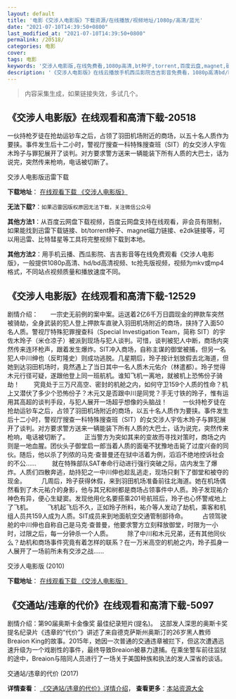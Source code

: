 ```yaml
---
layout: default
title: '电影《交涉人电影版》下载资源/在线播放/视频地址/1080p/高清/蓝光'
date: "2021-07-10T14:39:50+0800"
last_modified_at: "2021-07-10T14:39:50+0800"
permalink: /20518/
categories: 电影
cover:
tags: 电影
keywords: '交涉人电影版,在线免费看,1080p高清,bt种子,torrent,百度云盘,magnet,磁力链,迅雷下载资源'
description: '《交涉人电影版》在线云播放手机西瓜影院吉吉影音免费看，1080p高清bd/hd未删减完整版和tc抢先枪版，mkv/mp4格式，附带bt/torrent种子、magnet/磁力链、百度云盘、网盘资源迅雷下载链接'
---
```


>内容采集生成，如果链接失效，多试几个。


## 《交涉人电影版》在线观看和高清下载-20518

一伙持枪歹徒在抢劫运钞车之后，占领了羽田机场附近的商场，以五十名人质作为要挟。事件发生后十二小时，警视厅搜查一科特殊搜查班（SIT）的女交涉人宇佐木玲子与罪犯展开了谈判。对方要求警方送来一辆能装下所有人质的大巴士，话为说完，突然传来枪响，电话被切断了。


交涉人电影版迅雷下载

**下载地址**： [在线观看下载 《交涉人电影版》](https://www.993dy.com//vod-detail-id-23460.html) 


**无法下载?**：`如果迅雷因版权原因无法下载，关注微信公众号 `

**其他方法1**：从百度云网盘下载视频，百度云网盘支持在线观看，非会员有限制，如果能找到迅雷下载链接、bt/torrent种子、magnet磁力链接、e2dk链接等，可以用迅雷、比特彗星等工具将完整视频下载到本地。

**其他方法2**：用手机云播、西瓜影院、吉吉影音等在线免费观看《交涉人电影版》，一般提供1080p高清、hd/bd高清视频、tc抢先版视频，视频为mkv或mp4格式，不同站点视频质量和播放速度不同。


## 《交涉人电影版》在线观看和高清下载-12529

剧情介绍：　　一宗史无前例的案中案。运送着2亿6千万日圆现金的押款车突然被骑劫，全身武装的犯人登上押款车直驶入羽田机场附近的商场，挟持了入面50名人质。警视厅特殊犯罪搜查科（Special Investigation Team，简称 SIT）的宇佐木玲子（米仓凉子）被派到现场与犯人谈判。可惜，谈判被犯人中断，商场内突然传来连环枪声，跟着发生爆炸。SIT冲入商场，自称主谋的御堂被捕，但另一名犯人中川绅也（反町隆史）则成功逃脱。几星期后，玲子按计划放假去北海道，但她到达羽田机场时，竟然遇上了当日其中一名人质木元佑介（林遣都）。玲子觉得木元行径可疑，遂跟他登上同一班航机。谁知飞机一离地，就被机上恐怖份子骑劫！ 　　究竟处于三万尺高空、密封的机舱之内，如何守卫159个人质的性命？机上又潜伏了多少个恐怖份子？木元又是否跟中川是同党？手无寸铁的玲子，惟有运用其高超的谈判手段，与犯人展开一场超乎想像的头脑战！           一伙持枪歹徒在抢劫运钞车之后，占领了羽田机场附近的商场，以五十名人质作为要挟。事件发生后十二小时，警视厅搜查一科特殊搜查班（SIT）的女交涉人宇佐木玲子与罪犯展开了谈判。对方要求警方送来一辆能装下所有人质的大巴士，话为说完，突然传来枪响，电话被切断了。         正当警方为突如其来的变故而寻找对策时，商场之内则是一地血腥。团伙头子御堂启一郎当着人质的面毫不犹豫地击毙了过度兴奋的同伙。随后，他以杀了列侬的马克·查普曼还在狱中活着为例，滔滔不绝地控诉社会的不公……         就在特殊部队SAT奉命行动进行强行突破之际，店内发生了爆炸。人质们四散奔逃，劫持犯之一中川伸也趁乱逃走，现场只剩下了御堂和被夺的现金。         几周后，玲子获得休假，来到羽田机场准备前往北海道。她在机场偶然看到了木元祐介的身影，他与其兄和树都是商场占领事件中人质。玲子发现祐介神色有异，便心生疑窦。发现他用化名要搭乘201号航班后，玲子也心怀警戒地上了飞机。         飞机起飞后不久，正如玲子所料，祐介等人发动了劫机，乘客和机组人员共159人成为人质。SIT成员来到地面航空交通管制部待命。         占领驾驶舱的中川伸也自称自己是马克·查普曼，他要求警方立刻释放御堂，时限为一小时，过限之后，每一分钟杀一个人质。         除了中川和木元兄弟，还有其他同伙么？劫机和商场事件究竟有着怎样的联系？在一万米高空的机舱之内，玲子孤身一人展开了一场前所未有交涉之战……


交涉人电影版 (2010)

**下载地址**： [在线观看下载 《交涉人电影版》](https://www.btbtdy.me/btdy/dy6832.html) 


## 《交通站/违章的代价》在线观看和高清下载-5097

剧情介绍：第90届奥斯卡金像奖 最佳纪录短片(提名)。  这部发人深思的奥斯卡奖提名纪录片《违章的“代价”》讲述了来自德克萨斯州奥斯汀的26岁黑人教师Breaion King的故事。2015年，她因一次普通的交通违章被拦下，但这次遭遇迅速升级为一个戏剧性的事件，最终导致Breaion被暴力逮捕。在乘坐警车前往监狱的途中，Breaion与陪同人员进行了一场关于美国种族和执法的发人深省的谈话。


交通站/违章的代价 (2017)

**详情查看**： [《交通站/违章的代价》详情介绍](/movie/5097/)， **查看更多**：[本站资源大全](/movie/t/all/)

